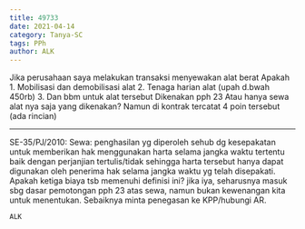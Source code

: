 ```yaml
---
title: 49733
date: 2021-04-14
category: Tanya-SC
tags: PPh
author: ALK
---
```


Jika perusahaan saya melakukan transaksi menyewakan alat berat Apakah 1. Mobilisasi dan demobilisasi alat 2. Tenaga harian alat (upah d.bwah 450rb) 3. Dan bbm untuk alat tersebut Dikenakan pph 23 Atau hanya sewa alat nya saja yang dikenakan? Namun di kontrak tercatat 4 poin tersebut (ada rincian)

---

SE-35/PJ/2010: Sewa: penghasilan yg diperoleh sehub dg kesepakatan untuk memberikan hak menggunakan harta selama jangka waktu tertentu baik dengan perjanjian tertulis/tidak sehingga harta tersebut hanya dapat digunakan oleh penerima hak selama jangka waktu yg telah disepakati. Apakah ketiga biaya tsb memenuhi definisi ini? jika iya, seharusnya masuk sbg dasar pemotongan pph 23 atas sewa, namun bukan kewenangan kita untuk menentukan. Sebaiknya minta penegasan ke KPP/hubungi AR.

`ALK`
